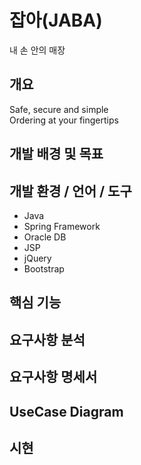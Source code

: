 # 잡아(JABA)
내 손 안의 매장
## 개요
Safe, secure and simple <br>
Ordering at your fingertips

## 개발 배경 및 목표

## 개발 환경 / 언어 / 도구
* Java
* Spring Framework
* Oracle DB
* JSP
* jQuery
* Bootstrap
## 핵심 기능

## 요구사항 분석
## 요구사항 명세서
## UseCase Diagram
## 시현
